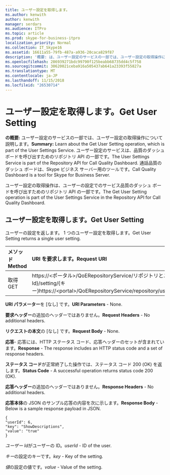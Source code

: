 ```yaml
---
title: ユーザー設定を取得します。
ms.author: kenwith
author: kenwith
manager: serdars
ms.audience: ITPro
ms.topic: article
ms.prod: skype-for-business-itpro
localization_priority: Normal
ms.collection: IT_Skype16
ms.assetid: 16611a55-79fb-487a-a936-20caca829f87
description: '概要: は、ユーザー設定のサービスの一部では、ユーザー設定の取得操作について説明します。 ユーザー設定のサービスは、品質のダッシュ ボードを呼び出すためのリポジトリ API の一部です。 通話品質のダッシュ ボードは、Skype ビジネス サーバー用のツールです。'
ms.openlocfilehash: 286939271bdc99790f125beabb68735dd4c5f758
ms.sourcegitcommit: 30620021ceba916a505437ab641a23393f55827a
ms.translationtype: MT
ms.contentlocale: ja-JP
ms.lasthandoff: 11/15/2018
ms.locfileid: "26530714"
---
```

# <a name="get-user-setting"></a><span data-ttu-id="e9f24-105">ユーザー設定を取得します。</span><span class="sxs-lookup"><span data-stu-id="e9f24-105">Get User Setting</span></span>
 
<span data-ttu-id="e9f24-106">**の概要:** ユーザー設定のサービスの一部では、ユーザー設定の取得操作について説明します。</span><span class="sxs-lookup"><span data-stu-id="e9f24-106">**Summary:** Learn about the Get User Setting operation, which is part of the User Settings Service.</span></span> <span data-ttu-id="e9f24-107">ユーザー設定のサービスは、品質のダッシュ ボードを呼び出すためのリポジトリ API の一部です。</span><span class="sxs-lookup"><span data-stu-id="e9f24-107">The User Settings Service is part of the Repository API for Call Quality Dashboard.</span></span> <span data-ttu-id="e9f24-108">通話品質のダッシュ ボードは、Skype ビジネス サーバー用のツールです。</span><span class="sxs-lookup"><span data-stu-id="e9f24-108">Call Quality Dashboard is a tool for Skype for Business Server.</span></span>
  
<span data-ttu-id="e9f24-109">ユーザー設定の取得操作は、ユーザーの設定でのサービス品質のダッシュ ボードを呼び出すためのリポジトリ API の一部です。</span><span class="sxs-lookup"><span data-stu-id="e9f24-109">The Get User Setting operation is part of the User Settings Service in the Repository API for Call Quality Dashboard.</span></span>
  
## <a name="get-user-setting"></a><span data-ttu-id="e9f24-110">ユーザー設定を取得します。</span><span class="sxs-lookup"><span data-stu-id="e9f24-110">Get User Setting</span></span>

<span data-ttu-id="e9f24-111">ユーザーの設定を返します。 1 つのユーザー設定を取得します。</span><span class="sxs-lookup"><span data-stu-id="e9f24-111">Get User Setting returns a single user setting.</span></span>
  

|<span data-ttu-id="e9f24-112">**メソッド**</span><span class="sxs-lookup"><span data-stu-id="e9f24-112">**Method**</span></span>|<span data-ttu-id="e9f24-113">**URI を要求します。**</span><span class="sxs-lookup"><span data-stu-id="e9f24-113">**Request URI**</span></span>|<span data-ttu-id="e9f24-114">**HTTP のバージョン**</span><span class="sxs-lookup"><span data-stu-id="e9f24-114">**HTTP Version**</span></span>|
|:-----|:-----|:-----|
|<span data-ttu-id="e9f24-115">取得</span><span class="sxs-lookup"><span data-stu-id="e9f24-115">GET</span></span>  <br/> |<span data-ttu-id="e9f24-116">https://\<ポータル\>/QoERepositoryService/リポジトリとユーザー/{ユーザー Id}/setting/{キー}</span><span class="sxs-lookup"><span data-stu-id="e9f24-116">https://\<portal\>/QoERepositoryService/repository/user/{userId}/setting/{key}</span></span>  <br/> |<span data-ttu-id="e9f24-117">HTTP 1.1/</span><span class="sxs-lookup"><span data-stu-id="e9f24-117">HTTP/1.1</span></span>  <br/> |
   
 <span data-ttu-id="e9f24-118">**URI パラメーター**を [なし] です。</span><span class="sxs-lookup"><span data-stu-id="e9f24-118">**URI Parameters** - None.</span></span>
  
 <span data-ttu-id="e9f24-119">**要求ヘッダー**の追加のヘッダーではありません。</span><span class="sxs-lookup"><span data-stu-id="e9f24-119">**Request Headers** - No additional headers.</span></span>
  
 <span data-ttu-id="e9f24-120">**リクエストの本文**の [なし] です。</span><span class="sxs-lookup"><span data-stu-id="e9f24-120">**Request Body** - None.</span></span>
  
 <span data-ttu-id="e9f24-121">**応答**- 応答には、HTTP ステータス コード、応答ヘッダーのセットが含まれています。</span><span class="sxs-lookup"><span data-stu-id="e9f24-121">**Response** - The response includes an HTTP status code and a set of response headers.</span></span>
  
 <span data-ttu-id="e9f24-122">**ステータス コード**が正常終了した操作では、ステータス コード 200 (OK) を返します。</span><span class="sxs-lookup"><span data-stu-id="e9f24-122">**Status Code** - A successful operation returns status code 200 (OK).</span></span>
  
 <span data-ttu-id="e9f24-123">**応答ヘッダー**の追加のヘッダーではありません。</span><span class="sxs-lookup"><span data-stu-id="e9f24-123">**Response Headers** - No additional headers.</span></span>
  
 <span data-ttu-id="e9f24-124">**応答本体**の JSON のサンプル応答の内容を次に示します。</span><span class="sxs-lookup"><span data-stu-id="e9f24-124">**Response Body** - Below is a sample response payload in JSON.</span></span>
  
```
{
"userId": 6,
"key": "ShowDescriptions",
"value": "true"
}
```

 <span data-ttu-id="e9f24-125">*ユーザー Id*がユーザーの ID。</span><span class="sxs-lookup"><span data-stu-id="e9f24-125">*userId*  - ID of the user.</span></span>
  
 <span data-ttu-id="e9f24-126">*キー*の設定のキーです。</span><span class="sxs-lookup"><span data-stu-id="e9f24-126">*key*  - Key of the setting.</span></span>
  
 <span data-ttu-id="e9f24-127">*値*の設定の値です。</span><span class="sxs-lookup"><span data-stu-id="e9f24-127">*value*  - Value of the setting.</span></span>
  

